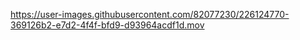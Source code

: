 

https://user-images.githubusercontent.com/82077230/226124770-369126b2-e7d2-4f4f-bfd9-d93964acdf1d.mov

